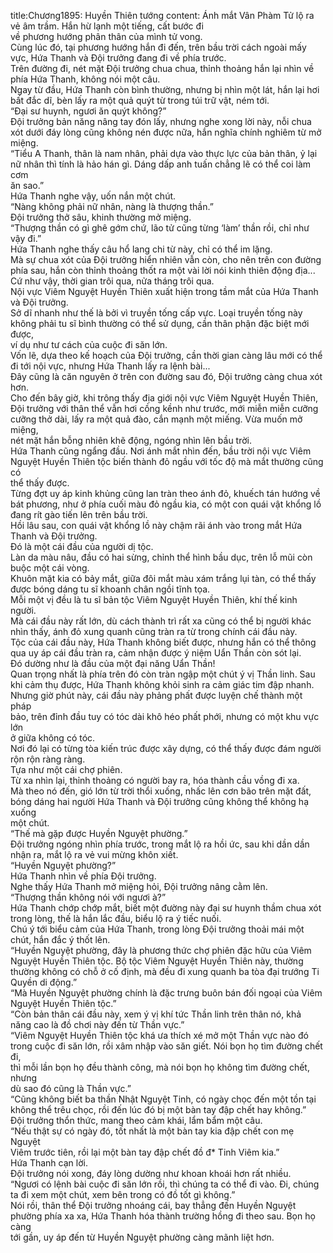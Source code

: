 title:Chương1895: Huyền Thiên tướng
content:
Ánh mắt Vân Phàm Tử lộ ra vẻ âm trầm. Hắn hừ lạnh một tiếng, cất bước đi<br>về phương hướng phân thân của mình tử vong.<br>Cùng lúc đó, tại phương hướng hắn đi đến, trên bầu trời cách ngoài mấy<br>vực, Hứa Thanh và Đội trưởng đang đi về phía trước.<br>Trên đường đi, nét mặt Đội trưởng chua chua, thỉnh thoảng hắn lại nhìn về<br>phía Hứa Thanh, không nói một câu.<br>Ngay từ đầu, Hứa Thanh còn bình thường, nhưng bị nhìn một lát, hắn lại hơi<br>bất đắc dĩ, bèn lấy ra một quả quýt từ trong túi trữ vật, ném tới.<br>“Đại sư huynh, ngươi ăn quýt không?”<br>Đội trưởng bản năng nâng tay đón lấy, nhưng nghe xong lời này, nỗi chua<br>xót dưới đáy lòng cũng không nén được nữa, hắn nghĩa chính nghiêm từ mở<br>miệng.<br>“Tiểu A Thanh, thân là nam nhân, phải dựa vào thực lực của bản thân, ỷ lại<br>nữ nhân thì tính là hảo hán gì. Dáng dấp anh tuấn chẳng lẽ có thể coi làm cơm<br>ăn sao.”<br>Hứa Thanh nghe vậy, uốn nắn một chút.<br>“Nàng không phải nữ nhân, nàng là thượng thần.”<br>Đội trưởng thở sâu, khinh thường mở miệng.<br>“Thượng thần có gì ghê gớm chứ, lão tử cũng từng ‘làm’ thần rồi, chỉ như<br>vậy đi.”<br>Hứa Thanh nghe thấy câu hổ lang chi từ này, chỉ có thể im lặng.<br>Mà sự chua xót của Đội trưởng hiển nhiên vẫn còn, cho nên trên con đường<br>phía sau, hắn còn thỉnh thoảng thốt ra một vài lời nói kinh thiên động địa...<br>Cứ như vậy, thời gian trôi qua, nửa tháng trôi qua.<br>Nội vực Viêm Nguyệt Huyền Thiên xuất hiện trong tầm mắt của Hứa Thanh<br>và Đội trưởng.<br>Sở dĩ nhanh như thế là bởi vì truyền tống cấp vực. Loại truyền tống này<br>không phải tu sĩ bình thường có thể sử dụng, cần thân phận đặc biệt mới được,<br>ví dụ như tư cách của cuộc đi săn lớn.<br>Vốn lẽ, dựa theo kế hoạch của Đội trưởng, cần thời gian càng lâu mới có thể<br>đi tới nội vực, nhưng Hứa Thanh lấy ra lệnh bài...<br>Đây cũng là căn nguyên ở trên con đường sau đó, Đội trưởng càng chua xót<br>hơn.<br>Cho đến bây giờ, khi trông thấy địa giới nội vực Viêm Nguyệt Huyền Thiên,<br>Đội trưởng với thân thể vẫn hơi cồng kềnh như trước, mới miễn miễn cưỡng<br>cưỡng thở dài, lấy ra một quả đào, cắn mạnh một miếng. Vừa muốn mở miệng,<br>nét mặt hắn bỗng nhiên khẽ động, ngóng nhìn lên bầu trời.<br>Hứa Thanh cũng ngẩng đầu. Nơi ánh mắt nhìn đến, bầu trời nội vực Viêm<br>Nguyệt Huyền Thiên tộc biến thành đỏ ngầu với tốc độ mà mắt thường cũng có<br>thể thấy được.<br>Từng đợt uy áp kinh khủng cũng lan tràn theo ánh đỏ, khuếch tán hướng về<br>bát phương, như ở phía cuối màu đỏ ngầu kia, có một con quái vật khổng lồ<br>đang rít gào tiến lên trên bầu trời.<br>Hồi lâu sau, con quái vật khổng lồ này chậm rãi ánh vào trong mắt Hứa<br>Thanh và Đội trưởng.<br>Đó là một cái đầu của người dị tộc.<br>Làn da màu nâu, đầu có hai sừng, chỉnh thể hình bầu dục, trên lỗ mũi còn<br>buộc một cái vòng.<br>Khuôn mặt kia có bảy mắt, giữa đôi mắt màu xám trắng lụi tàn, có thể thấy<br>được bóng dáng tu sĩ khoanh chân ngồi tĩnh tọa.<br>Mỗi một vị đều là tu sĩ bản tộc Viêm Nguyệt Huyền Thiên, khí thế kinh<br>người.<br>Mà cái đầu này rất lớn, dù cách thành trì rất xa cũng có thể bị người khác<br>nhìn thấy, ánh đỏ xung quanh cũng tràn ra từ trong chính cái đầu này.<br>Tộc của cái đầu này, Hứa Thanh không biết được, nhưng hắn có thể thông<br>qua uy áp cái đầu tràn ra, cảm nhận được ý niệm Uẩn Thần còn sót lại.<br>Đó dường như là đầu của một đại năng Uẩn Thần!<br>Quan trọng nhất là phía trên đó còn tràn ngập một chút ý vị Thần linh. Sau<br>khi cảm thụ được, Hứa Thanh không khỏi sinh ra cảm giác tim đập nhanh.<br>Nhưng giờ phút này, cái đầu này phảng phất được luyện chế thành một pháp<br>bảo, trên đỉnh đầu tuy có tóc dài khô héo phất phới, nhưng có một khu vực lớn<br>ở giữa không có tóc.<br>Nơi đó lại có từng tòa kiến trúc được xây dựng, có thể thấy được đám người<br>rộn rộn ràng ràng.<br>Tựa như một cái chợ phiên.<br>Từ xa nhìn lại, thỉnh thoảng có người bay ra, hóa thành cầu vồng đi xa.<br>Mà theo nó đến, gió lớn từ trời thổi xuống, nhấc lên cơn bão trên mặt đất,<br>bóng dáng hai người Hứa Thanh và Đội trưởng cũng không thể không hạ xuống<br>một chút.<br>“Thế mà gặp được Huyền Nguyệt phường.”<br>Đội trưởng ngóng nhìn phía trước, trong mắt lộ ra hồi ức, sau khi dần dần<br>nhận ra, mắt lộ ra vẻ vui mừng khôn xiết.<br>“Huyền Nguyệt phường?”<br>Hứa Thanh nhìn về phía Đội trưởng.<br>Nghe thấy Hứa Thanh mở miệng hỏi, Đội trưởng nâng cằm lên.<br>“Thượng thần không nói với ngươi à?”<br>Hứa Thanh chớp chớp mắt, biết một đường này đại sư huynh thầm chua xót<br>trong lòng, thế là hắn lắc đầu, biểu lộ ra ý tiếc nuối.<br>Chú ý tới biểu cảm của Hứa Thanh, trong lòng Đội trưởng thoải mái một<br>chút, hắn đắc ý thốt lên.<br>“Huyền Nguyệt phường, đây là phương thức chợ phiên đặc hữu của Viêm<br>Nguyệt Huyền Thiên tộc. Bộ tộc Viêm Nguyệt Huyền Thiên này, thường<br>thường không có chỗ ở cố định, mà đều đi xung quanh ba tòa đại trướng Ti<br>Quyền di động.”<br>“Mà Huyền Nguyệt phường chính là đặc trưng buôn bán đối ngoại của Viêm<br>Nguyệt Huyền Thiên tộc.”<br>“Còn bản thân cái đầu này, xem ý vị khí tức Thần linh trên thân nó, khả<br>năng cao là đồ chơi này đến từ Thần vực.”<br>“Viêm Nguyệt Huyền Thiên tộc khá ưa thích xé mở một Thần vực nào đó<br>trong cuộc đi săn lớn, rồi xâm nhập vào săn giết. Nói bọn họ tìm đường chết đi,<br>thì mỗi lần bọn họ đều thành công, mà nói bọn họ không tìm đường chết, nhưng<br>dù sao đó cũng là Thần vực.”<br>“Cũng không biết ba thần Nhật Nguyệt Tinh, có ngày chọc đến một tồn tại<br>không thể trêu chọc, rồi đến lúc đó bị một bàn tay đập chết hay không.”<br>Đội trưởng thổn thức, mang theo cảm khái, lẩm bẩm một câu.<br>“Nếu thật sự có ngày đó, tốt nhất là một bàn tay kia đập chết con mẹ Nguyệt<br>Viêm trước tiên, rồi lại một bàn tay đập chết đồ đ* Tinh Viêm kia.”<br>Hứa Thanh cạn lời.<br>Đội trưởng nói xong, đáy lòng dường như khoan khoái hơn rất nhiều.<br>“Ngươi có lệnh bài cuộc đi săn lớn rồi, thì chúng ta có thể đi vào. Đi, chúng<br>ta đi xem một chút, xem bên trong có đồ tốt gì không.”<br>Nói rồi, thân thể Đội trưởng nhoáng cái, bay thẳng đến Huyền Nguyệt<br>phường phía xa xa, Hứa Thanh hóa thành trường hồng đi theo sau. Bọn họ càng<br>tới gần, uy áp đến từ Huyền Nguyệt phường càng mãnh liệt hơn.